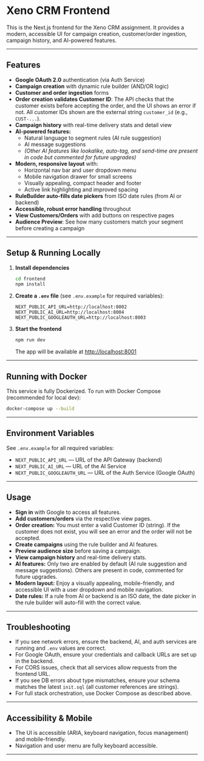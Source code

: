 # Xeno CRM Frontend

This is the Next.js frontend for the Xeno CRM assignment. It provides a modern, accessible UI for campaign creation, customer/order ingestion, campaign history, and AI-powered features.

---

## Features

- **Google OAuth 2.0** authentication (via Auth Service)
- **Campaign creation** with dynamic rule builder (AND/OR logic)
- **Customer and order ingestion** forms
- **Order creation validates Customer ID**: The API checks that the customer exists before accepting the order, and the UI shows an error if not. All customer IDs shown are the external string `customer_id` (e.g., `CUST-...`).
- **Campaign history** with real-time delivery stats and detail view
- **AI-powered features:**
  - Natural language to segment rules (AI rule suggestion)
  - AI message suggestions
  - *(Other AI features like lookalike, auto-tag, and send-time are present in code but commented for future upgrades)*
- **Modern, responsive layout** with:
  - Horizontal nav bar and user dropdown menu
  - Mobile navigation drawer for small screens
  - Visually appealing, compact header and footer
  - Active link highlighting and improved spacing
- **RuleBuilder auto-fills date pickers** from ISO date rules (from AI or backend)
- **Accessible, robust error handling** throughout
- **View Customers/Orders** with add buttons on respective pages
- **Audience Preview**: See how many customers match your segment before creating a campaign

---

## Setup & Running Locally

1. **Install dependencies**
   ```bash
   cd frontend
   npm install
   ```

2. **Create a `.env` file** (see `.env.example` for required variables):
   ```env
   NEXT_PUBLIC_API_URL=http://localhost:8002
   NEXT_PUBLIC_AI_URL=http://localhost:8004
   NEXT_PUBLIC_GOOGLEAUTH_URL=http://localhost:8003
   ```

3. **Start the frontend**
   ```bash
   npm run dev
   ```
   The app will be available at [http://localhost:8001](http://localhost:8001)

---

## Running with Docker

This service is fully Dockerized. To run with Docker Compose (recommended for local dev):

```bash
docker-compose up --build
```

---

## Environment Variables

See `.env.example` for all required variables:
- `NEXT_PUBLIC_API_URL` — URL of the API Gateway (backend)
- `NEXT_PUBLIC_AI_URL` — URL of the AI Service
- `NEXT_PUBLIC_GOOGLEAUTH_URL` — URL of the Auth Service (Google OAuth)

---

## Usage

- **Sign in** with Google to access all features.
- **Add customers/orders** via the respective view pages.
- **Order creation:** You must enter a valid Customer ID (string). If the customer does not exist, you will see an error and the order will not be accepted.
- **Create campaigns** using the rule builder and AI features.
- **Preview audience size** before saving a campaign.
- **View campaign history** and real-time delivery stats.
- **AI features:** Only two are enabled by default (AI rule suggestion and message suggestions). Others are present in code, commented for future upgrades.
- **Modern layout:** Enjoy a visually appealing, mobile-friendly, and accessible UI with a user dropdown and mobile navigation.
- **Date rules:** If a rule from AI or backend is an ISO date, the date picker in the rule builder will auto-fill with the correct value.

---

## Troubleshooting

- If you see network errors, ensure the backend, AI, and auth services are running and `.env` values are correct.
- For Google OAuth, ensure your credentials and callback URLs are set up in the backend.
- For CORS issues, check that all services allow requests from the frontend URL.
- If you see DB errors about type mismatches, ensure your schema matches the latest `init.sql` (all customer references are strings).
- For full stack orchestration, use Docker Compose as described above.

---

## Accessibility & Mobile

- The UI is accessible (ARIA, keyboard navigation, focus management) and mobile-friendly.
- Navigation and user menu are fully keyboard accessible.

---

